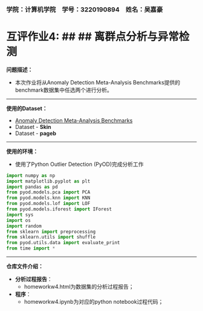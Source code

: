### 学院：计算机学院&emsp;学号：3220190894&emsp;姓名：吴嘉豪
# 互评作业4: ## ## 离群点分析与异常检测
**问题描述：**
- 本次作业将从Anomaly Detection Meta-Analysis Benchmarks提供的benchmark数据集中任选两个进行分析。
------------

**使用的Dataset：**
- [Anomaly Detection Meta-Analysis Benchmarks](https://ir.library.oregonstate.edu/concern/datasets/47429f155?locale=en)
- Dataset - **Skin**
- Dataset - **pageb**
------------

**使用的环境：**
- 使用了Python Outlier Detection (PyOD)完成分析工作
```python
import numpy as np
import matplotlib.pyplot as plt
import pandas as pd
from pyod.models.pca import PCA
from pyod.models.knn import KNN
from pyod.models.lof import LOF
from pyod.models.iforest import IForest
import sys
import os
import random
from sklearn import preprocessing
from sklearn.utils import shuffle
from pyod.utils.data import evaluate_print
from time import *
```

------------

**仓库文件介绍：**
- **分析过程报告**：
	- homeworkw4.html为数据集的分析过程报告；
- **程序**：
	- homeworkw4.ipynb为对应的python notebook过程代码；

